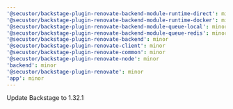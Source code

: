 ```yaml
---
'@secustor/backstage-plugin-renovate-backend-module-runtime-direct': minor
'@secustor/backstage-plugin-renovate-backend-module-runtime-docker': minor
'@secustor/backstage-plugin-renovate-backend-module-queue-local': minor
'@secustor/backstage-plugin-renovate-backend-module-queue-redis': minor
'@secustor/backstage-plugin-renovate-backend': minor
'@secustor/backstage-plugin-renovate-client': minor
'@secustor/backstage-plugin-renovate-common': minor
'@secustor/backstage-plugin-renovate-node': minor
'backend': minor
'@secustor/backstage-plugin-renovate': minor
'app': minor
---
```


Update Backstage to 1.32.1
